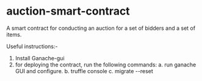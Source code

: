 # auction-smart-contract
A smart contract for conducting an auction for a set of bidders and a set of items.

Useful instructions:- 
1. Install Ganache-gui
2. for deploying the contract, run the following commands:
    a. run ganache GUI and configure.
    b. truffle console
    c. migrate --reset
